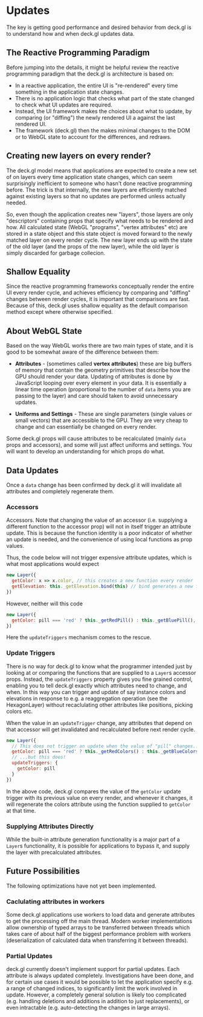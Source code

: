# Updates

The key is getting good performance and desired behavior from deck.gl is to understand how and when deck.gl updates data.


## The Reactive Programming Paradigm

Before jumping into the details, it might be helpful review the reactive programming paradigm that the deck.gl is architecture is based on:

- In a reactive application, the entire UI is "re-rendered" every time something in the application state changes.
- There is no application logic that checks what part of the state changed to check what UI updates are required.
- Instead, the UI framework makes the choices about what to update, by comparing (or "diffing") the newly rendered UI a against the last rendered UI.
- The framework (deck.gl) then the makes minimal changes to the DOM or to WebGL state to account for the differences, and redraws.


## Creating new layers on every render?

The deck.gl model means that applications are expected to create a new set of on layers every time application state changes, which can seem surprisingly inefficient to someone who hasn't done reactive programming before. The trick is that internally, the new layers are efficiently matched against existing layers so that no updates are performed unless actually needed.

So, even though the application creates new "layers", those layers are only "descriptors" containing props that specify what needs to be rendered and how. All calculated state (WebGL "programs", "vertex attributes" etc) are stored in a state object and this state object is moved forward to the newly matched layer on every render cycle.  The new layer ends up with the state of the old layer (and the props of the new layer), while the old layer is simply discarded for garbage collecion.


## Shallow Equality

Since the reactive programming frameworks conceptually render the entire UI every render cycle, and achieves efficiency by comparing and "diffing" changes between render cycles, it is important that comparisons are fast. Because of this, deck.gl uses shallow equality as the default comparison method except where otherwise specified.


## About WebGL State

Based on the way WebGL works there are two main types of state, and it is good to be somewhat aware of the difference between them:

* **Attributes** - (sometimes called **vertex attributes**) these are big buffers of memory that contain the geometry primitives that describe how the GPU should render your data. Updating of attributes is done by JavaScript looping over every element in your data. It is essentially a linear time operation (proportional to the number of `data` items you are passing to the layer) and care should taken to avoid unnecessary updates.

* **Uniforms and Settings** - These are single parameters (single values or small vectors) that are accessible to the GPU. They are very cheap to change and can essentially be changed on every render.

Some deck.gl props will cause attributes to be recalculated (mainly `data` props and accessors), and some will just affect uniforms and settings. You will want to develop an understanding for which props do what.


## Data Updates

Once a `data` change has been confirmed by deck.gl it will invalidate all attributes and completely regenerate them.


### Accessors

Accessors. Note that changing the value of an accessor (i.e. supplying a different function to the accessor prop) will not in itself trigger an attribute update. This is because the function identity is a poor indicator of whether an update is needed, and the convenience of using local functions as prop values.

Thus, the code below will not trigger expensive attribute updates, which is what most applications would expect
```js
new Layer({
  getColor: x => x.color, // this creates a new function every render
  getElevation: this._getElevation.bind(this) // bind generates a new function every render
})
```

However, neither will this code
```js
new Layer({
  getColor: pill === 'red' ? this._getRedPill() : this._getBluePill(), // Does not trigger an attribute update!!!
})
```

Here the `updateTriggers` mechanism comes to the rescue.


### Update Triggers

There is no way for deck.gl to know what the programmer intended just by looking at or comparing the functions that are supplied to a `Layer`s accessor props. Instead, the `updateTriggers` property gives you fine grained control, enabling you to tell deck.gl exactly which attributes need to change, and when. In this way you can trigger and update of say instance colors and elevations in response to e.g. a reaggregation operation (see the HexagonLayer) without recaclulating other attributes like positions, picking colors etc.

When the value in an `updateTrigger` change, any attributes that depend on that accessor will get invalidated and recalculated before next render cycle.

```js
new Layer({
  // This does not trigger an update when the value of "pill" changes...
  getColor: pill === 'red' ? this._getRedColors() : this._getBlueColors(),
  // ...but this does!
  updateTriggers: {
  	getColor: pill
  }
})
```
In the above code, deck.gl compares the value of the `getColor` update trigger with its previous value on every render, and whenever it changes, it will regenerate the colors attribute using the function supplied to `getColor` at that time.


### Supplying Attributes Directly

While the built-in attribute generation functionality is a major part of a `Layer`s functionality, it is possible for applications to bypass it, and supply the layer with precalculated attributes.


## Future Possibilities

The following optimizations have not yet been implemented.


### Caclulating attributes in workers

Some deck.gl applications use workers to load data and generate attributes to get the processing off the main thread. Modern worker implementations allow ownership of typed arrays to be transferred between threads which takes care of about half of the biggest performance problem with workers (deserialization of calculated data when transferring it between threads).


### Partial Updates

deck.gl currently doesn't implement support for partial updates. Each attribute is always updated completely. Investigations have been done, and for certain use cases it would be possible to let the application specify e.g. a range of changed indices, to significantly limit the work involved in update. However, a completely general solution is likely too complicated (e.g. handling deletions and additions in addition to just replacements), or even intractable (e.g. auto-detecting the changes in large arrays).

